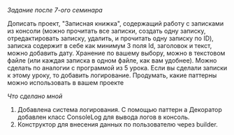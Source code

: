 *Задание после 7-ого семинара*

Дописать проект, "Записная книжка", содержащий работу с записками из консоли (можно прочитать все записки, 
создать одну записку, отредактировать записку, удалить, и прочитать одну записку по ID), 
записка содержит в себе как минимум 3 поля Id, заголовок и текст, можно добавить дату. 
Хранение по вашему выбору, можно в текстовом файле (или каждая записка в одном файле, как вам удобнее). 
Можно сделать по аналогии с программой из 5 урока. Если вы сделали записки к этому уроку, 
то добавить логирование.
Продумать, какие паттерны можно использовать в вашем проекте

*Что сделано мной*
1. Добавлена система логирования. С помощью паттерн а Декоратор добавлен класс ConsoleLog 
для вывода логов в консоль.
2. Конструктор для внесения данных по пользователю через builder.